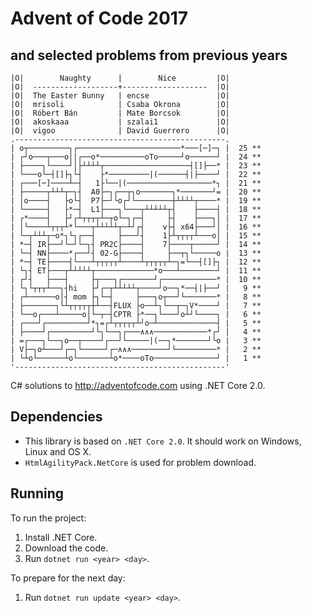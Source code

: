
# Advent of Code 2017 
## and selected problems from previous years
```
|O|        Naughty      |        Nice         |O|       
|O|  -------------------+-------------------  |O|       
|O|  The Easter Bunny   | encse               |O|       
|O|  mrisoli            | Csaba Okrona        |O|       
|O|  Róbert Bán         | Mate Borcsok        |O|       
|O|  akoskaaa           | szalai1             |O|       
|O|  vigoo              | David Guerrero      |O|       
.-----------------------------------------------.       
| o┬─────────┐┌───────────────────────*───[─]─┐ |  25 **
| ┌┘o───┬───o││┌──o*──────────oTo─────┘o──────┘ |  24 **
| ├────┐└────┘│├┴┴┴┴┬───────────────────┤[]├──* |  23 **
| └───o└─┤[]├┐└┤    ├*─────────|(──────┤|├────┘ |  22 **
| ┌───[─]────┴─┤   1├└──|(───────────────────*┐ |  21 **
| ├─────┬┴┴┴┬─┐┤  A0├─┐┌──┬┐o───────┐*───────┘= |  20 **
| │o────┤   ├o└┤  P7├─┘└o┌┘└────────┼┴┴┴┴┬────* |  19 **
| └─────┤   ├*─┤  L1├───┐└───┬┴┴┴┴┴┬┤    ├────┤ |  18 **
| ┌*────┤   ├┘┌┴┬┬┬┬┴─┬o└─┐┌─┤     ├┤    ├───┐│ |  17 **
| │└────┴┬┬┬┴*└───┬┴┴┴┴┴┬─┴┘┌┤    v├┤ x64├───┘│ |  16 **
| └─┬┴┴┴┬─o*┐└┐┌──┤     ├───┘┤    1├┴┬┬┬┬┴───o│ |  15 **
| *─┤ IR├──┘└─┘└─┐┤ PR2C├────┤    7├────┬─────┘ |  14 **
| └─┤ NN├────*┌──┘┤ 02-G├────┤     ├──┬┐└─────o |  13 **
| *─┤ TE├────┤└───┴┬┬┬┬┬┴────┴┬┬┬┬┬┴─┐=└──┤[]├┐ |  12 **
| └┐┤ ET├───┬┴┴┴┴┴┬─────────────*o───┴────────┘ |  11 **
| ┌┘┤   ├───┤     ├┬───┐┌───────┘┌────────────* |  10 **
| └┐└┬┬┬┴──┐┤hi   ├┘┌─┬┴┴┴┴┴┬────┘o──┐*──┤|├──┘ |   9 **
| ┌┴──────o│┤ mom ├┐└─┤     ├───┐o┬──┘└───────* |   8 **
| ├───────┐└┴┬┬┬┬┬┼┴──┤FLUX ├o──┴┐└──┬─┐V*────┘ |   7 **
| └──o┌───┴─────o│└─┬─┤CPTR ├*──┐└───┘o┴┘└────┐ |   6 **
| ┌───┘┌─────────┘*┐=┌┴┬┬┬┬┬┴┘o─┴─────────────┤ |   5 **
| ├────┘┌─────────┘└┐└──┐┌───∧∧∧────────────*┌┘ |   4 **
| =┌───┐└──┐o──┬────┘┌──┘└─────|(──┐*───────┘└o |   3 **
| V├─┐o┴───┘┌─┐└─────┘┌─∧∧∧────────┘└─────────* |   2 **
| └┴o└──────┴o└───────┴o*────oTo──────────────┘ |   1 **
'-----------------------------------------------'       

```
C# solutions to http://adventofcode.com using .NET Core 2.0.

## Dependencies

- This library is based on `.NET Core 2.0`. It should work on Windows, Linux and OS X.
- `HtmlAgilityPack.NetCore` is used for problem download.

## Running

To run the project:

1. Install .NET Core.
2. Download the code.
3. Run `dotnet run <year> <day>`.

To prepare for the next day:

1. Run `dotnet run update <year> <day>`.